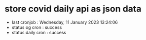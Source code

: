 # store covid daily api as json data

- last cronjob : Wednesday, 11 January 2023 13:24:06
- status og cron : success
- status daily cron : success
      
      